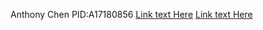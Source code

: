Anthony Chen PID:A17180856
[Link text Here](https://snazzy-pastelito-fbe72e.netlify.app/index.html#)
[Link text Here](https://github.com/asc2023/cse134b-hw5)
